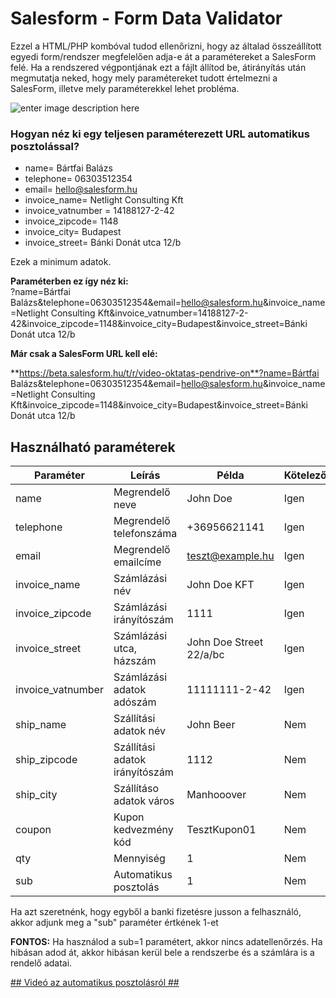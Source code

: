 # Salesform - Form Data Validator
Ezzel a HTML/PHP kombóval tudod ellenőrizni, hogy az általad összeállított egyedi form/rendszer megfelelően adja-e át a paramétereket a SalesForm felé. Ha a rendszered végpontjának ezt a fájlt állítod be, átirányítás után megmutatja neked, hogy mely paramétereket tudott értelmezni a SalesForm, illetve mely paraméterekkel lehet probléma. 

![enter image description here](https://scontent-vie1-1.xx.fbcdn.net/v/t1.15752-9/138544102_117435070170216_977989168830215359_n.png?_nc_cat=106&ccb=2&_nc_sid=ae9488&_nc_ohc=_RoGdN_Dxp0AX-JnVNy&_nc_ht=scontent-vie1-1.xx&oh=94b98e6359dfd8ea91cf0683131872c1&oe=60388973)

### **Hogyan néz ki egy teljesen paraméterezett URL automatikus posztolással?**

-   name= Bártfai Balázs
-   telephone= 06303512354
-   email= hello@salesform.hu
-   invoice_name= Netlight Consulting Kft
-   invoice_vatnumber = 14188127-2-42
-   invoice_zipcode= 1148
-   invoice_city= Budapest
-   invoice_street= Bánki Donát utca 12/b

Ezek a minimum adatok.

**Paraméterben ez így néz ki:**  
?name=Bártfai Balázs&telephone=06303512354&email=hello@salesform.hu&invoice_name=Netlight Consulting Kft&invoice_vatnumber=14188127-2-42&invoice_zipcode=1148&invoice_city=Budapest&invoice_street=Bánki Donát utca 12/b

**Már csak a SalesForm URL kell elé:**

**https://beta.salesform.hu/t/r/video-oktatas-pendrive-on**?name=Bártfai Balázs&telephone=06303512354&email=hello@salesform.hu&invoice_name=Netlight Consulting Kft&invoice_zipcode=1148&invoice_city=Budapest&invoice_street=Bánki Donát utca 12/b


## Használható paraméterek

|      Paraméter          |Leírás|Példa| Kötelező|
|----------------|-------------------------------|-----------------------------|-----------------------------|
|name|Megrendelő neve           |John Doe| Igen
|telephone|Megrendelő telefonszáma	           |+36956621141            | Igen
|email|Megrendelő emailcíme|teszt@example.hu|Igen
|invoice_name|Számlázási  név|John Doe KFT|Igen
|invoice_zipcode|Számlázási irányítószám|1111|Igen
|invoice_street|Számlázási utca, házszám|John Doe Street 22/a/bc|Igen
|invoice_vatnumber|Számlázási adatok adószám|11111111-2-42|Igen
|ship_name|Szállítási adatok név|John Beer|Nem
|ship_zipcode|Szállítási adatok irányítószám|1112|Nem
|ship_city|Szállításo adatok város|Manhooover|Nem
|coupon|Kupon kedvezmény kód|TesztKupon01|Nem
|qty|Mennyiség|1|Nem
|sub|Automatikus posztolás|1|Nem

Ha azt szeretnénk, hogy egyből a banki fizetésre jusson a felhasználó, akkor adjunk meg a "sub" paraméter értkének 1-et

**FONTOS:** Ha használod a sub=1 paramétert, akkor nincs adatellenőrzés. Ha hibásan adod át, akkor hibásan kerül bele a rendszerbe és a számlára is a rendelő adatai.

[## Videó az automatikus posztolásról ##](https://www.youtube.com/watch?v=IEkQQRnGVP4)